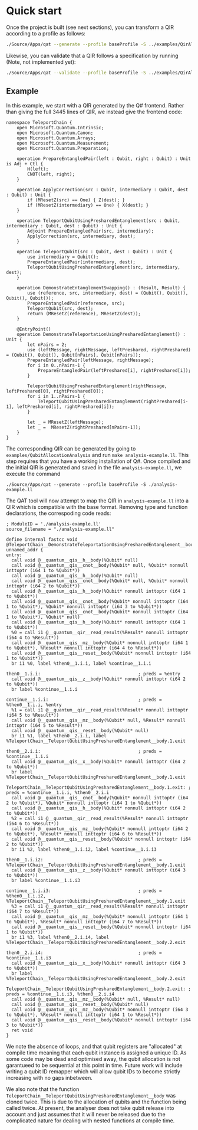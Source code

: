 # Quick start

Once the project is built (see next sections), you can transform a QIR according to a profile as follows:

```sh
./Source/Apps/qat --generate --profile baseProfile -S ../examples/QirAllocationAnalysis/analysis-example.ll
```

Likewise, you can validate that a QIR follows a specification by running (Note, not implemented yet):

```sh
./Source/Apps/qat --validate --profile baseProfile -S ../examples/QirAllocationAnalysis/analysis-example.ll
```

## Example

In this example, we start with a QIR generated by the Q# frontend. Rather than giving the full 3445 lines of QIR, we instead give the frontend code:

```
namespace TeleportChain {
    open Microsoft.Quantum.Intrinsic;
    open Microsoft.Quantum.Canon;
    open Microsoft.Quantum.Arrays;
    open Microsoft.Quantum.Measurement;
    open Microsoft.Quantum.Preparation;

    operation PrepareEntangledPair(left : Qubit, right : Qubit) : Unit is Adj + Ctl {
        H(left);
        CNOT(left, right);
    }

    operation ApplyCorrection(src : Qubit, intermediary : Qubit, dest : Qubit) : Unit {
        if (MResetZ(src) == One) { Z(dest); }
        if (MResetZ(intermediary) == One) { X(dest); }
    }

    operation TeleportQubitUsingPresharedEntanglement(src : Qubit, intermediary : Qubit, dest : Qubit) : Unit {
        Adjoint PrepareEntangledPair(src, intermediary);
        ApplyCorrection(src, intermediary, dest);
    }

    operation TeleportQubit(src : Qubit, dest : Qubit) : Unit {
        use intermediary = Qubit();
        PrepareEntangledPair(intermediary, dest);
        TeleportQubitUsingPresharedEntanglement(src, intermediary, dest);
    }

    operation DemonstrateEntanglementSwapping() : (Result, Result) {
        use (reference, src, intermediary, dest) = (Qubit(), Qubit(), Qubit(), Qubit());
        PrepareEntangledPair(reference, src);
        TeleportQubit(src, dest);
        return (MResetZ(reference), MResetZ(dest));
    }

    @EntryPoint()
    operation DemonstrateTeleportationUsingPresharedEntanglement() : Unit {
        let nPairs = 2;
        use (leftMessage, rightMessage, leftPreshared, rightPreshared) = (Qubit(), Qubit(), Qubit[nPairs], Qubit[nPairs]);
        PrepareEntangledPair(leftMessage, rightMessage);
        for i in 0..nPairs-1 {
            PrepareEntangledPair(leftPreshared[i], rightPreshared[i]);
        }

        TeleportQubitUsingPresharedEntanglement(rightMessage, leftPreshared[0], rightPreshared[0]);
        for i in 1..nPairs-1 {
            TeleportQubitUsingPresharedEntanglement(rightPreshared[i-1], leftPreshared[i], rightPreshared[i]);
        }

        let _ = MResetZ(leftMessage);
        let _ =  MResetZ(rightPreshared[nPairs-1]);
    }
}
```

The corresponding QIR can be generated by going to `examples/QubitAllocationAnalysis` and run `make analysis-example.ll`. This step requires that you have a working installation of Q#. Once compiled and the initial QIR is generated and saved in the file `analysis-example.ll`, we execute the command

```
./Source/Apps/qat --generate --profile baseProfile -S ./analysis-example.ll
```

The QAT tool will now attempt to map the QIR in `analysis-example.ll` into a QIR which is compatible with the base format. Removing type and function declarations, the correspoding code reads:

```
; ModuleID = './analysis-example.ll'
source_filename = "./analysis-example.ll"

define internal fastcc void @TeleportChain__DemonstrateTeleportationUsingPresharedEntanglement__body() unnamed_addr {
entry:
  call void @__quantum__qis__h__body(%Qubit* null)
  call void @__quantum__qis__cnot__body(%Qubit* null, %Qubit* nonnull inttoptr (i64 1 to %Qubit*))
  call void @__quantum__qis__h__body(%Qubit* null)
  call void @__quantum__qis__cnot__body(%Qubit* null, %Qubit* nonnull inttoptr (i64 2 to %Qubit*))
  call void @__quantum__qis__h__body(%Qubit* nonnull inttoptr (i64 1 to %Qubit*))
  call void @__quantum__qis__cnot__body(%Qubit* nonnull inttoptr (i64 1 to %Qubit*), %Qubit* nonnull inttoptr (i64 3 to %Qubit*))
  call void @__quantum__qis__cnot__body(%Qubit* nonnull inttoptr (i64 1 to %Qubit*), %Qubit* null)
  call void @__quantum__qis__h__body(%Qubit* nonnull inttoptr (i64 1 to %Qubit*))
  %0 = call i1 @__quantum__qir__read_result(%Result* nonnull inttoptr (i64 4 to %Result*))
  call void @__quantum__qis__mz__body(%Qubit* nonnull inttoptr (i64 1 to %Qubit*), %Result* nonnull inttoptr (i64 4 to %Result*))
  call void @__quantum__qis__reset__body(%Qubit* nonnull inttoptr (i64 1 to %Qubit*))
  br i1 %0, label %then0__1.i.i, label %continue__1.i.i

then0__1.i.i:                                     ; preds = %entry
  call void @__quantum__qis__z__body(%Qubit* nonnull inttoptr (i64 2 to %Qubit*))
  br label %continue__1.i.i

continue__1.i.i:                                  ; preds = %then0__1.i.i, %entry
  %1 = call i1 @__quantum__qir__read_result(%Result* nonnull inttoptr (i64 5 to %Result*))
  call void @__quantum__qis__mz__body(%Qubit* null, %Result* nonnull inttoptr (i64 5 to %Result*))
  call void @__quantum__qis__reset__body(%Qubit* null)
  br i1 %1, label %then0__2.i.i, label %TeleportChain__TeleportQubitUsingPresharedEntanglement__body.1.exit

then0__2.i.i:                                     ; preds = %continue__1.i.i
  call void @__quantum__qis__x__body(%Qubit* nonnull inttoptr (i64 2 to %Qubit*))
  br label %TeleportChain__TeleportQubitUsingPresharedEntanglement__body.1.exit

TeleportChain__TeleportQubitUsingPresharedEntanglement__body.1.exit: ; preds = %continue__1.i.i, %then0__2.i.i
  call void @__quantum__qis__cnot__body(%Qubit* nonnull inttoptr (i64 2 to %Qubit*), %Qubit* nonnull inttoptr (i64 1 to %Qubit*))
  call void @__quantum__qis__h__body(%Qubit* nonnull inttoptr (i64 2 to %Qubit*))
  %2 = call i1 @__quantum__qir__read_result(%Result* nonnull inttoptr (i64 6 to %Result*))
  call void @__quantum__qis__mz__body(%Qubit* nonnull inttoptr (i64 2 to %Qubit*), %Result* nonnull inttoptr (i64 6 to %Result*))
  call void @__quantum__qis__reset__body(%Qubit* nonnull inttoptr (i64 2 to %Qubit*))
  br i1 %2, label %then0__1.i.i2, label %continue__1.i.i3

then0__1.i.i2:                                    ; preds = %TeleportChain__TeleportQubitUsingPresharedEntanglement__body.1.exit
  call void @__quantum__qis__z__body(%Qubit* nonnull inttoptr (i64 3 to %Qubit*))
  br label %continue__1.i.i3

continue__1.i.i3:                                 ; preds = %then0__1.i.i2, %TeleportChain__TeleportQubitUsingPresharedEntanglement__body.1.exit
  %3 = call i1 @__quantum__qir__read_result(%Result* nonnull inttoptr (i64 7 to %Result*))
  call void @__quantum__qis__mz__body(%Qubit* nonnull inttoptr (i64 1 to %Qubit*), %Result* nonnull inttoptr (i64 7 to %Result*))
  call void @__quantum__qis__reset__body(%Qubit* nonnull inttoptr (i64 1 to %Qubit*))
  br i1 %3, label %then0__2.i.i4, label %TeleportChain__TeleportQubitUsingPresharedEntanglement__body.2.exit

then0__2.i.i4:                                    ; preds = %continue__1.i.i3
  call void @__quantum__qis__x__body(%Qubit* nonnull inttoptr (i64 3 to %Qubit*))
  br label %TeleportChain__TeleportQubitUsingPresharedEntanglement__body.2.exit

TeleportChain__TeleportQubitUsingPresharedEntanglement__body.2.exit: ; preds = %continue__1.i.i3, %then0__2.i.i4
  call void @__quantum__qis__mz__body(%Qubit* null, %Result* null)
  call void @__quantum__qis__reset__body(%Qubit* null)
  call void @__quantum__qis__mz__body(%Qubit* nonnull inttoptr (i64 3 to %Qubit*), %Result* nonnull inttoptr (i64 1 to %Result*))
  call void @__quantum__qis__reset__body(%Qubit* nonnull inttoptr (i64 3 to %Qubit*))
  ret void
}

```

We note the absence of loops, and that qubit registers are "allocated" at compile time meaning that each qubit instance is assigned a unique ID. As some code may be dead and optimised away, the qubit allocation is not garantueed to be sequential at this point in time. Future work will include writing a qubit ID remapper which will allow qubit IDs to become strictly increasing with no gaps inbetween.

We also note that the function `TeleportChain__TeleportQubitUsingPresharedEntanglement__body` was cloned twice. This is due to the allocation of qubits and the function being called twice. At present, the analyser does not take qubit release into account and just assumes that it will never be released due to the complicated nature for dealing with nested functions at compile time.
